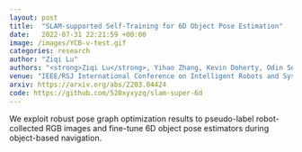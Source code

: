 ```yaml
---
layout: post
title:  "SLAM-supported Self-Training for 6D Object Pose Estimation"
date:   2022-07-31 22:21:59 +00:00
image: /images/YCB-v-test.gif
categories: research
author: "Ziqi Lu"
authors: "<strong>Ziqi Lu</strong>, Yihao Zhang, Kevin Doherty, Odin Severinsen, Ethan Yang, John Leonard"
venue: "IEEE/RSJ International Conference on Intelligent Robots and Systems (IROS)"
arxiv: https://arxiv.org/abs/2203.04424
code: https://github.com/520xyxyzq/slam-super-6d
---
```


We exploit robust pose graph optimization results to pseudo-label robot-collected RGB images and fine-tune 6D object pose estimators during object-based navigation.